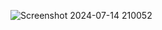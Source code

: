 ![Screenshot 2024-07-14 210052](https://github.com/user-attachments/assets/92f61500-9cf2-4e61-87be-09bb0c2e101b)
